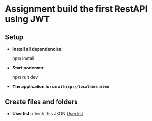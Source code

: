 # Assignment build the first RestAPI using JWT

## Setup

- **Install all dependencies:**

  <The request typ>

  npm install

- **Start nodemon:**
  <The request type>

  npm run dev

- **The application is run at `http://localhost:8000`**

## Create files and folders

- **User list:**
  check this JSON [User list](https://github.com/fadlan7/Assignment-RestAPI-JWT/blob/main/data/db.json)
